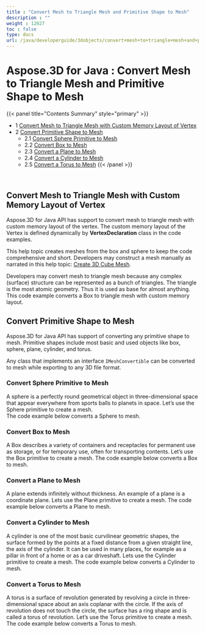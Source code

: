 ```yaml
---
title : "Convert Mesh to Triangle Mesh and Primitive Shape to Mesh" 
description : "" 
weight : 12027 
toc : false
type: docs
url: /java/developerguide/3dobjects/convert+mesh+to+triangle+mesh+and+primitive+shape+to+mesh/
---
```


# Aspose.3D for Java : Convert Mesh to Triangle Mesh and Primitive Shape to Mesh


{{< panel title="Contents Summary" style="primary" >}}
*   1 [Convert Mesh to Triangle Mesh with Custom Memory Layout of Vertex](#convert-mesh-to-triangle-mesh-with-custom-memory-layout-of-vertex)
*   2 [Convert Primitive Shape to Mesh](#convert-primitive-shape-to-mesh)
    *   2.1 [Convert Sphere Primitive to Mesh](#convert-sphere-primitive-to-mesh)
    *   2.2 [Convert Box to Mesh](#convert-box-to-mesh)
    *   2.3 [Convert a Plane to Mesh](#convert-a-plane-to-mesh)
    *   2.4 [Convert a Cylinder to Mesh](#convert-a-cylinder-to-mesh)
    *   2.5 [Convert a Torus to Mesh](#convert-a-torus-to-mesh)
{{< /panel >}}
 

 

## Convert Mesh to Triangle Mesh with Custom Memory Layout of Vertex

Aspose.3D for Java API has support to convert mesh to triangle mesh with custom memory layout of the vertex. The custom memory layout of the Vertex is defined dynamically by **VertexDeclaration** class in the code examples.

This help topic creates meshes from the box and sphere to keep the code comprehensive and short. Developers may construct a mesh manually as narrated in this help topic: [Create 3D Cube Mesh](https://docs2.aspose.com/3d/java/developerguide/geometry/create+3d+mesh+and+scene).

Developers may convert mesh to triangle mesh because any complex (surface) structure can be represented as a bunch of triangles. The triangle is the most atomic geometry. Thus it is used as base for almost anything. This code example converts a Box to triangle mesh with custom memory layout.

## Convert Primitive Shape to Mesh

Aspose.3D for Java API has support of converting any primitive shape to mesh. Primitive shapes include most basic and used objects like box, sphere, plane, cylinder, and torus.

Any class that implements an interface `IMeshConvertible` can be converted to mesh while exporting to any 3D file format.

### Convert Sphere Primitive to Mesh

A sphere is a perfectly round geometrical object in three-dimensional space that appear everywhere from sports balls to planets in space. Let’s use the Sphere primitive to create a mesh.  
The code example below converts a Sphere to mesh.

### Convert Box to Mesh

A Box describes a variety of containers and receptacles for permanent use as storage, or for temporary use, often for transporting contents. Let’s use the Box primitive to create a mesh. The code example below converts a Box to mesh.

### Convert a Plane to Mesh

A plane extends infinitely without thickness. An example of a plane is a coordinate plane. Lets use the Plane primitive to create a mesh. The code example below converts a Plane to mesh.

### Convert a Cylinder to Mesh

A cylinder is one of the most basic curvilinear geometric shapes, the surface formed by the points at a fixed distance from a given straight line, the axis of the cylinder. It can be used in many places, for example as a pillar in front of a home or as a car driveshaft. Lets use the Cylinder primitive to create a mesh. The code example below converts a Cylinder to mesh.

### Convert a Torus to Mesh

A torus is a surface of revolution generated by revolving a circle in three-dimensional space about an axis coplanar with the circle. If the axis of revolution does not touch the circle, the surface has a ring shape and is called a torus of revolution. Let’s use the Torus primitive to create a mesh. The code example below converts a Torus to mesh.


